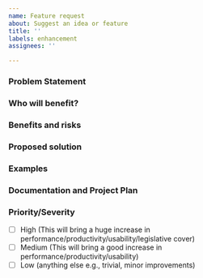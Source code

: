 ```yaml
---
name: Feature request
about: Suggest an idea or feature
title: ''
labels: enhancement
assignees: ''

---
```


<!-- Fill in the title above with a one liner of the feature -->

### Problem Statement
<!-- What is the issue being faced and needs addressing? !-->


### Who will benefit?
<!-- Will this fix a problem that only one user has, or will it benefit a lot of people !-->


### Benefits and risks
<!--
    What benefits does this bring?
        - reduced support issues
        - save error prone manual checks
        - automate labour intensive tasks

    What risks might this introduce?
        - May result in more data being shared with staff
        - requires training materials to be updated
        - Involves working with a specific vendor for a fixed period.
!-->

### Proposed solution
<!-- How would you like to see this issue resolved? !-->


### Examples
<!-- Are there any examples of this which exist in other software? !-->


### Documentation and Project Plan
<!-- (Please Attach any Documents, Project Plans, Conceptual Screenshots, additional information either by link or attachment -->


### Priority/Severity
<!-- Delete as appropriate. The priority and severity assigned may be different to this !-->
- [ ] High (This will bring a huge increase in performance/productivity/usability/legislative cover)
- [ ] Medium (This will bring a good increase in performance/productivity/usability)
- [ ] Low (anything else e.g., trivial, minor improvements)

<!-- make sure you /cc appropriate product owners to notify them about this feature request -->
